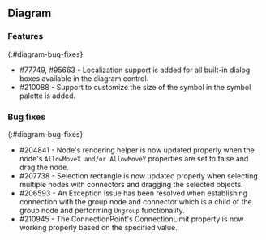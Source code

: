 ## Diagram

### Features
{:#diagram-bug-fixes}

* \#77749, \#95663 - Localization support is added for all built-in dialog boxes available in the diagram control.
* \#210088 - Support to customize the size of the symbol in the symbol palette is added.

### Bug fixes
{:#diagram-bug-fixes}

* \#204841 - Node's rendering helper is now updated properly when the node's `AllowMoveX and/or AllowMoveY` properties are set to false and drag the node.
* \#207738 - Selection rectangle is now updated properly when selecting multiple nodes with connectors and dragging the selected objects.
* \#206593 - An Exception issue has been resolved when establishing connection with the group node and connector which is a child of the group node and performing `Ungroup` functionality.
* \#210945 - The ConnectionPoint's ConnectionLimit property is now working properly based on the specified value.

